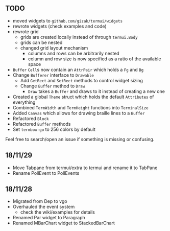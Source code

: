 ## TODO

- moved widgets to `github.com/gizak/termui/widgets`
- rewrote widgets (check examples and code)
- rewrote grid
  - grids are created locally instead of through `termui.Body`
  - grids can be nested
  - changed grid layout mechanism
    - columns and rows can be arbitrarily nested
    - column and row size is now specified as a ratio of the available space
- `Buffer` `Cell`s now contain an `AttrPair` which holds a `Fg` and `Bg`
- Change `Bufferer` interface to `Drawable`
  - Add `GetRect` and `SetRect` methods to control widget sizing
  - Change `Buffer` method to `Draw`
    - `Draw` takes a `Buffer` and draws to it instead of creating a new one
- Created a global `Theme` struct which holds the default `Attributes` of everything
- Combined `TermWidth` and `TermHeight` functions into `TerminalSize`
- Added `Canvas` which allows for drawing braille lines to a `Buffer`
- Refactored `Block`
- Refactored `Buffer` methods
- Set `termbox-go` to 256 colors by default

Feel free to search/open an issue if something is missing or confusing.

## 18/11/29

- Move Tabpane from termui/extra to termui and rename it to TabPane
- Rename PollEvent to PollEvents

## 18/11/28

- Migrated from Dep to vgo
- Overhauled the event system
  - check the wiki/examples for details
- Renamed Par widget to Paragraph
- Renamed MBarChart widget to StackedBarChart
